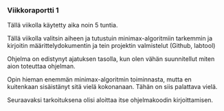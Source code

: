 ### Viikkoraportti 1
Tällä viikolla käytetty aika noin 5 tuntia.

Tällä viikolla valitsin aiheen ja tutustuin minimax-algoritmiin tarkemmin ja kirjoitin määrittelydokumentin ja tein projektin valmistelut (Github, labtool)

Ohjelma on edistynyt ajatuksen tasolla, kun olen vähän suunnitellut miten aion toteuttaa ohjelman.

Opin hieman enemmän minimax-algoritmin toiminnasta, mutta en kuitenkaan sisäistänyt sitä vielä kokonanaan. Tähän on siis palattava vielä.

Seuraavaksi tarkoituksena olisi aloittaa itse ohjelmakoodin kirjoittamisen.